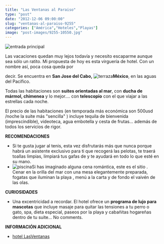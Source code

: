 ```yaml
---
title: "Las Ventanas al Paraiso"
type: "post"
date: "2012-12-06 09:00:00"
slug: "ventanas-al-paraiso-9255"
categories: ["América","Hoteles","Playas"]
image: "post-images/9255-10550.jpg"
---
```


 ![entrada principal](post-images/9255-10550.jpg "entrada principal")

 Las vacaciones quedan muy lejos todavía y necesito escaparme aunque sea sólo un ratito. Mi propuesta de hoy es esta virguería de hotel. Con un nombre así, poca cosa queda por

 decir. Se encuentra en **San Jose del Cabo,** ![terraza](post-images/9255-10556.jpg "terraza")**México**, en las aguas del Pacífico.

 Todas las habitaciones son **suites orientadas al mar**, con **ducha de mármol, chimenea** y lo mejor.... con **telescopio** con el que viajar a las estrellas cada noche.

 El precio de las habitaciones (en temporada más económica son 500usd /noche la suite más "sencilla" ) incluye tequila de bienvenida (imprescindible), videoteca, agua embotella y cesta de frutas... además de todos los servicios de rigor.

 **RECOMENDACIONES**

- Si te gusta jugar al tenis, esta vez disfrutarás más que nunca porque habrá un asistente exclusivo para ti que recogerá las pelotas, te traerá toallas limpias, limpiará tus gafas de y te ayudará en todo lo que esté en su mano.
- ![piscina](post-images/9255-10555.jpg "piscina")Si has imaginado alguna cena romántica, este es el sitio . Cenar en la orilla del mar con una mesa elegantemente preparada, fogatas que iluminan la playa , menú a la carta y de fondo el vaivén de las olas.

 **CURIOSIDADES**

- Una excentricidad a recordar. El hotel ofrece un **programa de lujo para mascotas** que incluye masaje para quitar las tensiones a tu perro o gato, spa, dieta especial, paseos por la playa y cabañitas hogareñas dentro de tu suite... No comments.

 **INFORMACIÓN ADICIONAL**

- [hotel LasVentanas](http://www.lasventanas.com/gallery.cfm "http://www.lasventanas.com/gallery.cfm")